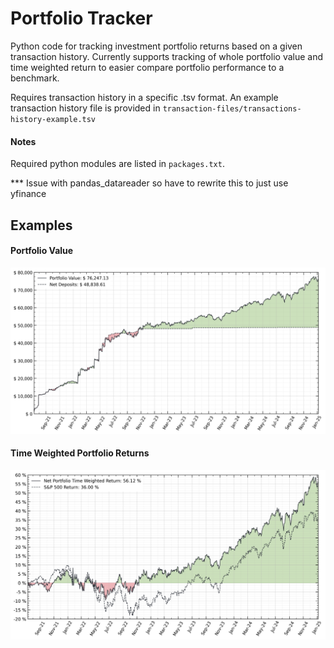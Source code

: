 # Portfolio Tracker
Python code for tracking investment portfolio returns based on a given transaction history. Currently supports tracking of whole portfolio value and time weighted return to easier compare portfolio performance to a benchmark.

Requires transaction history in a specific .tsv format. An example transaction history file is provided in `transaction-files/transactions-history-example.tsv`

#### Notes
Required python modules are listed in `packages.txt`.

*** Issue with pandas_datareader so have to rewrite this to just use yfinance

## Examples

#### Portfolio Value
![Portfolio Value](./output/portfolio-value.png)

#### Time Weighted Portfolio Returns
![Portfolio Returns](./output/percent-returns.png)
